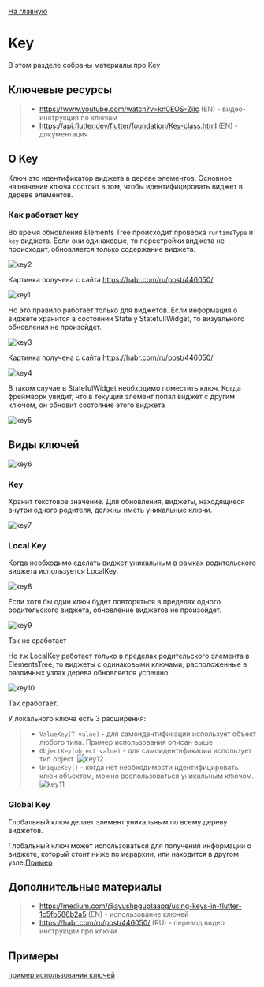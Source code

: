 [На главную](../../flutter.md)

# Key
В этом разделе собраны материалы про Key

## Ключевые ресурсы
>- https://www.youtube.com/watch?v=kn0EOS-ZiIc (EN) - видео-инструкция по ключам
>- https://api.flutter.dev/flutter/foundation/Key-class.html (EN) - документация

## О Key
Ключ это идентификатор виджета в дереве элементов. Основное назначение ключа 
состоит в том, чтобы идентифицировать виджет в дереве элементов. 

### Как работает key
Во время обновления Elements Tree происходит проверка `runtimeType` и `key` виджета. Если
они одинаковые, то перестройки виджета не происходит, обновляется только содержание виджета.

![key2](key2.gif)

Картинка получена с сайта https://habr.com/ru/post/446050/

![key1](key1.png)

Но это правило работает только для виджетов. Если информация о виджете хранится в состоянии State 
у StatefullWidget, то визуального обновления не произойдет.

![key3](key3.gif)

Картинка получена с сайта https://habr.com/ru/post/446050/

![key4](key4.png)

В таком случае в StatefulWidget необходимо поместить ключ. Когда фреймворк увидит, что
в текущий элемент попал виджет с другим ключом, он обновит состояние этого виджета

![key5](key5.png)

## Виды ключей

![key6](key6.png)

### Key
Хранит текстовое значение. Для обновления, виджеты, находящиеся внутри одного родителя, должны иметь уникальные ключи.

![key7](key7.png)

### Local Key
Когда необходимо сделать виджет уникальным в рамках родительского виджета используется LocalKey.

![key8](key8.png)

Если хотя бы один ключ будет повторяться в пределах одного родительского виджета, обновление виджетов не произойдет.

![key9](key9.png)

Так не сработает

Но т.к LocalKey работает только в пределах родительского элемента в ElementsTree, то виджеты с одинаковыми ключами,
расположенные в различных узлах дерева обновляется успешно.

![key10](key10.png)

Так сработает.

У локального ключа есть 3 расширения:
>- `ValueKey(T value)` - для самоидентификации использует объект любого типа. Пример использования описан выше
>- `ObjectKey(object value)` - для самоидентификации использует тип object.
![key12](key12.png)
>- `UniqueKey()` - когда нет необходимости идентифицировать ключ объектом, можно воспользоваться уникальным ключом. 
![key11](key11.png)

### Global Key
Глобальный ключ делает элемент уникальным по всему дереву виджетов.

Глобальный ключ может использоваться для получения информации о виджете, который стоит ниже по иерархии, или находится в другом узле.[Пример](../example/lib/keys/global_key_demo.dart)

## Дополнительные материалы
>- https://medium.com/@ayushpguptaapg/using-keys-in-flutter-1c5fb586b2a5 (EN) - использование ключей
>- https://habr.com/ru/post/446050/ (RU) - перевод видео инструкции про ключи
>
## Примеры
[пример использования ключей](../example/lib/keys)
